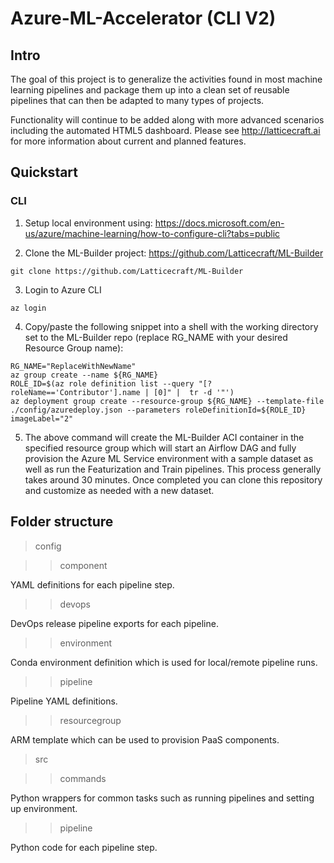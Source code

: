 # Azure-ML-Accelerator (CLI V2)

## Intro

The goal of this project is to generalize the activities found in most machine learning pipelines and package them up into a clean set of reusable pipelines that can then be adapted to many types of projects.

Functionality will continue to be added along with more advanced scenarios including the automated HTML5 dashboard.  Please see http://latticecraft.ai for more information about current and planned features.

## Quickstart

### CLI

1. Setup local environment using: https://docs.microsoft.com/en-us/azure/machine-learning/how-to-configure-cli?tabs=public

2. Clone the ML-Builder project: https://github.com/Latticecraft/ML-Builder
~~~
git clone https://github.com/Latticecraft/ML-Builder
~~~
3. Login to Azure CLI
~~~
az login
~~~
4. Copy/paste the following snippet into a shell with the working directory set to the ML-Builder repo (replace RG_NAME with your desired Resource Group name):
~~~
RG_NAME="ReplaceWithNewName"
az group create --name ${RG_NAME}
ROLE_ID=$(az role definition list --query "[?roleName=='Contributor'].name | [0]" |  tr -d '"')
az deployment group create --resource-group ${RG_NAME} --template-file ./config/azuredeploy.json --parameters roleDefinitionId=${ROLE_ID} imageLabel="2"
~~~
5. The above command will create the ML-Builder ACI container in the specified resource group which will start an Airflow DAG and fully provision the Azure ML Service environment with a sample dataset as well as run the Featurization and Train pipelines.  This process generally takes around 30 minutes.  Once completed you can clone this repository and customize as needed with a new dataset.

## Folder structure

> config

>> component

YAML definitions for each pipeline step.

>> devops

DevOps release pipeline exports for each pipeline.

>> environment

Conda environment definition which is used for local/remote pipeline runs.

>> pipeline

Pipeline YAML definitions.

>> resourcegroup

ARM template which can be used to provision PaaS components.

> src

>> commands

Python wrappers for common tasks such as running pipelines and setting up environment.

>> pipeline

Python code for each pipeline step.

